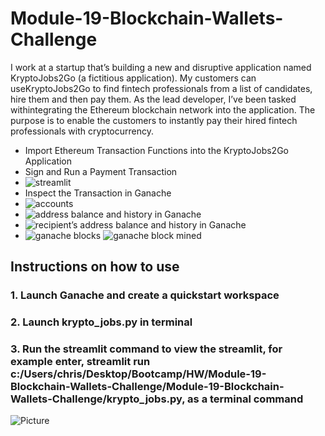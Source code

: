 # Module-19-Blockchain-Wallets-Challenge

I work at a startup that’s building a new and disruptive application named KryptoJobs2Go (a fictitious application). My customers can useKryptoJobs2Go to find fintech professionals from a list of candidates, hire them and then pay them. As the lead developer, I’ve been tasked withintegrating the Ethereum blockchain network into the application. The purpose is to enable the customers to instantly pay their hired fintech professionals with cryptocurrency.

* Import Ethereum Transaction Functions into the KryptoJobs2Go Application
* Sign and Run a Payment Transaction
 * ![streamlit](https://github.com/Chrisdeleon91/Module-19-Blockchain-Wallets-Challenge/assets/22796940/2606ea8a-b798-4d74-a8fe-154c5937b4b4) 
* Inspect the Transaction in Ganache
 * ![accounts](https://github.com/Chrisdeleon91/Module-19-Blockchain-Wallets-Challenge/assets/22796940/51577983-a2e6-456f-897f-0a5f2dd927ad)
 * ![address balance and history in Ganache](https://github.com/Chrisdeleon91/Module-19-Blockchain-Wallets-Challenge/assets/22796940/90285223-9e1e-4d6d-b758-faff4da812cc)
 * ![recipient’s address balance and history in Ganache](https://github.com/Chrisdeleon91/Module-19-Blockchain-Wallets-Challenge/assets/22796940/8943fc99-fb7f-40f7-a58d-655f39fe97b8)
 * ![ganache blocks](https://github.com/Chrisdeleon91/Module-19-Blockchain-Wallets-Challenge/assets/22796940/af596e8e-fde0-4d0d-abce-26f572f87175)
   ![ganache block mined](https://github.com/Chrisdeleon91/Module-19-Blockchain-Wallets-Challenge/assets/22796940/5d884a37-ba59-41dc-8752-d5f98409316d)



## Instructions on how to use 

### 1. Launch Ganache and create a quickstart workspace
### 2. Launch krypto_jobs.py in terminal
### 3. Run the streamlit command to view the streamlit, for example enter, streamlit run c:/Users/chris/Desktop/Bootcamp/HW/Module-19-Blockchain-Wallets-Challenge/Module-19-Blockchain-Wallets-Challenge/krypto_jobs.py, as a terminal command

![Picture](https://www.columbia.edu/content/themes/custom/columbia/assets/img/cu-header.svg)


